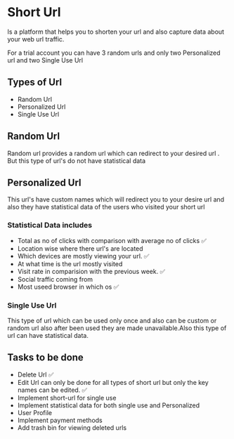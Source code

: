 # Short Url
Is a platform that helps you to shorten your url and also capture data about your web url traffic.

For a trial account you can have 3 random urls and only two Personalized url and two Single Use Url

## Types of Url
- Random Url
- Personalized Url
- Single Use Url

## Random Url
Random url provides a random url which can redirect to your desired url . But this type of url's do not have statistical data

## Personalized Url
This url's have custom names which will redirect you to your desire url and also they have statistical data of the users who visited your short url

### Statistical Data includes
 - Total as no of clicks with comparison with average no of clicks ✅
 - Location wise where there url's are located 
 - Which devices are mostly viewing your url. ✅
 - At what time is the url mostly visited 
 - Visit rate in comparision with the previous week. ✅
 - Social traffic coming from
 - Most useed browser in which os ✅


### Single Use Url
This type of url which can be used only once and also can be custom or random url also after been used they are made unavailable.Also this type of url can have statistical data.

## Tasks to be done
- Delete Url ✅
- Edit Url can only be done for all types of short url but only the key names can be edited. ✅
- Implement short-url for single use
- Implement statistical data for both single use and Personalized
- User Profile
- Implement payment methods
- Add trash bin for viewing deleted urls


